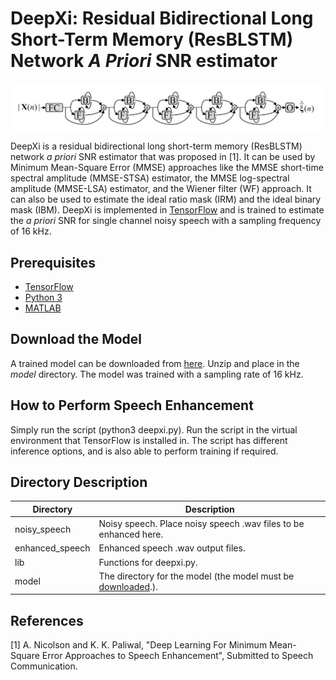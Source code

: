 # DeepXi: Residual Bidirectional Long Short-Term Memory (ResBLSTM) Network *A Priori* SNR estimator

![](./fig.png "ResBLSTM a priori SNR estimator.")

DeepXi is a residual bidirectional long short-term memory (ResBLSTM) network *a priori* SNR estimator that was proposed in [1]. It can be used by Minimum Mean-Square Error (MMSE) approaches like the MMSE short-time spectral amplitude (MMSE-STSA) estimator, the MMSE log-spectral amplitude (MMSE-LSA) estimator, and the Wiener filter (WF) approach. It can also be used to estimate the ideal ratio mask (IRM) and the ideal binary mask (IBM). DeepXi is implemented in [TensorFlow](https://www.tensorflow.org/) and is trained to estimate the *a priori* SNR for single channel noisy speech with a sampling frequency of 16 kHz. 

## Prerequisites
* [TensorFlow](https://www.tensorflow.org/)
* [Python 3](https://www.python.org/)
* [MATLAB](https://www.mathworks.com/products/matlab.html)

## Download the Model
A trained model can be downloaded from [here](https://www.dropbox.com/s/il0unehep10o0gd/epoch-10.zip?dl=0). Unzip and place in the *model* directory. The model was trained with a sampling rate of 16 kHz.

## How to Perform Speech Enhancement
Simply run the script (python3 deepxi.py). Run the script in the virtual environment that TensorFlow is installed in. The script has different inference options, and is also able to perform training if required.

## Directory Description
Directory | Description
--------| -----------  
noisy_speech | Noisy speech. Place noisy speech .wav files to be enhanced here.
enhanced_speech | Enhanced speech .wav output files.
lib | Functions for deepxi.py.
model | The directory for the model (the model must be [downloaded](https://www.dropbox.com/s/il0unehep10o0gd/epoch-10.zip?dl=0).).

## References
[1] A. Nicolson and K. K. Paliwal, "Deep Learning For Minimum Mean-Square Error Approaches to Speech Enhancement", Submitted to Speech Communication.

